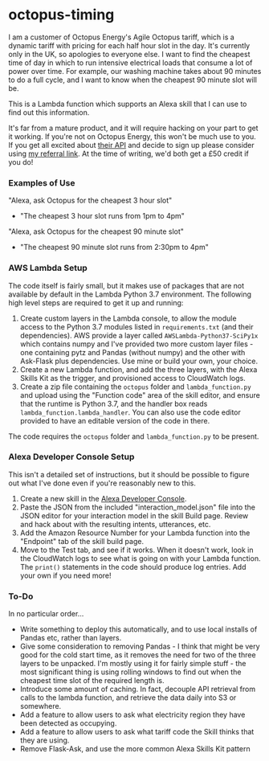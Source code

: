 # octopus-timing
I am a customer of Octopus Energy's Agile Octopus tariff, which is a dynamic tariff with pricing for each half hour slot in the day. It's currently only in the UK, so apologies to everyone else. I want to find the cheapest time of day in which to run intensive electrical loads that consume a lot of power over time. For example, our washing machine takes about 90 minutes to do a full cycle, and I want to know when the cheapest 90 minute slot will be.

This is a Lambda function which supports an Alexa skill that I can use to find out this information.

It's far from a mature product, and it will require hacking on your part to get it working. If you're not on Octopus Energy, this won't be much use to you. If you get all excited about [their API][1] and decide to sign up please consider using [my referral link][2]. At the time of writing, we'd both get a £50 credit if you do!

### Examples of Use

"Alexa, ask Octopus for the cheapest 3 hour slot"
 - "The cheapest 3 hour slot runs from 1pm to 4pm"

"Alexa, ask Octopus for the cheapest 90 minute slot"
 - "The cheapest 90 minute slot runs from 2:30pm to 4pm"

### AWS Lambda Setup

The code itself is fairly small, but it makes use of packages that are not available  by default in the Lambda Python 3.7 environment. The following high level steps are required to get it up and running:

1. Create custom layers in the Lambda console, to allow the module access to the Python 3.7 modules listed in `requirements.txt` (and their dependencies). AWS provide a layer called `AWSLambda-Python37-SciPy1x` which contains numpy and I've provided two more custom layer files - one containing pytz and Pandas (without numpy) and the other with Ask-Flask plus dependencies.  Use mine or build your own, your choice.
2. Create a new Lambda function, and add the three layers, with the Alexa Skills Kit as the trigger, and provisioned access to CloudWatch logs.
3. Create a zip file containing the `octopus` folder and `lambda_function.py` and upload using the "Function code" area of the skill editor, and ensure that the runtime is Python 3.7, and the handler box reads `lambda_function.lambda_handler`. You can also use the code editor provided to have an editable version of the code in there.

 The code requires the `octopus` folder and `lambda_function.py` to be  present.

### Alexa Developer Console Setup

This isn't a detailed set of instructions, but it should be possible to figure out what I've done even if you're reasonably new to this.

1. Create a new skill in the [Alexa Developer Console][3].
2. Paste the JSON from the included "interaction\_model.json" file into the JSON editor for your interaction model in the skill Build page. Review and hack about with the resulting intents, utterances, etc.
3. Add the Amazon Resource Number for your Lambda function into the "Endpoint" tab of the skill build page.
4. Move to the Test tab, and see if it works. When it doesn't work, look in the CloudWatch logs to see what is going on with your Lambda function. The `print()` statements in the code should produce log entries. Add your own if you need more!

### To-Do

In no particular order...

* Write something to deploy this automatically, and to use local installs of Pandas etc, rather than layers.
* Give some consideration to removing Pandas - I think that might be very good for the cold start time, as it removes the need for two of the three layers to be unpacked. I'm mostly using it for fairly simple stuff - the most significant thing is using rolling windows to find out when the cheapest time slot of the required length is.
* Introduce some amount of caching. In fact, decouple API retrieval from calls to the lambda function, and retrieve the data daily into S3 or somewhere.
* Add a feature to allow users to ask what electricity region they have been detected as occupying.
* Add a feature to allow users to ask what tariff code the Skill thinks that they are using.
* Remove Flask-Ask, and use the more common Alexa Skills Kit pattern

[1]:	https://developer.octopus.energy/docs/api/#agile-octopus
[2]:	https://share.octopus.energy/pale-cobra-742
[3]:	https://developer.amazon.com/alexa/console/ask
